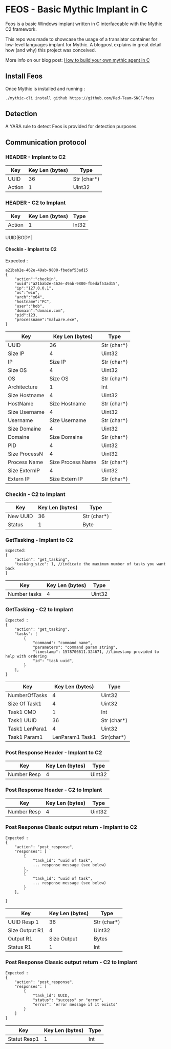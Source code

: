 # FEOS - Basic Mythic Implant in C

Feos is a basic Windows implant written in C interfaceable with the Mythic C2 framework. 

This repo was made to showcase the usage of a translator container for low-level languages implant for Mythic.
A blogpost explains in great detail how (and why) this project was conceived.

More info on our blog post: [How to build your own mythic agent in C](https://red-team-sncf.github.io/how-to-create-your-own-mythic-agent-in-c.html)

## Install Feos

Once Mythic is installed and running : 
```
./mythic-cli install github https://github.com/Red-Team-SNCF/feos
```

## Detection

A YARA rule to detect Feos is provided for detection purposes.

## Communication protocol
### HEADER - Implant to C2

| Key     | Key Len (bytes)   | Type       |
|---------|-------------------|------------|
| UUID    | 36                | Str (char*)|
| Action  | 1                 | UInt32      |


### HEADER - C2 to Implant

| Key     | Key Len (bytes)   | Type       |
|---------|-------------------|------------|
|Action   | 1                 | Int32      |



UUID|BODY|

#### Checkin - Implant to C2

Expected : 
```
a21bab2e-462e-49ab-9800-fbedaf53ad15
{
    "action":"checkin",
    "uuid":"a21bab2e-462e-49ab-9800-fbedaf53ad15",
    "ip":"127.0.0.1",
    "os":"win",
    "arch":"x64",
    "hostname":"PC",
    "user":"bob",
    "domain":"domain.com",
    "pid":123,
    "processname":"malware.exe",
}
```

| Key           | Key Len (bytes)   | Type        |
|---------------|-------------------|-------------|
| UUID          | 36                | Str (char*) |
| Size IP       | 4                 | Uint32      |
| IP            | Size IP           | Str (char*) |
| Size OS       | 4                 | Uint32      |
| OS            | Size OS           | Str (char*) |
| Architecture  | 1                 | Int         |
| Size Hostname | 4                 | Uint32      |
| HostName      | Size Hostname     | Str (char*) |
| Size Username | 4                 | Uint32      |
| Username      | Size Username     | Str (char*) |
| Size Domaine  | 4                 | Uint32      |
| Domaine       | Size Domaine      | Str (char*) |
| PID           | 4                 | Uint32      |
| Size ProcessN | 4                 | Uint32      |
| Process Name  | Size Process Name | Str (char*) |
| Size ExternIP | 4                 | Uint32      |
| Extern IP     | Size Extern IP    | Str (char*) |


### Checkin - C2 to Implant 

| Key           | Key Len (bytes)   | Type        |
|---------------|-------------------|-------------|
| New UUID      | 36                | Str (char*) |
| Status        | 1                 | Byte        |




### GetTasking - Implant to C2
```
Expected: 
{
	"action": "get_tasking",
	"tasking_size": 1, //indicate the maximum number of tasks you want back
}
```

| Key           | Key Len (bytes)   | Type        |
|---------------|-------------------|-------------|
| Number tasks  | 4                 | Uint32      |


### GetTasking - C2 to Implant

```
Expected : 
{
	"action": "get_tasking",
	"tasks": [
		{
			"command": "command name",
			"parameters": "command param string",
			"timestamp": 1578706611.324671, //timestamp provided to help with ordering
			"id": "task uuid",
		}
	],
}
```

| Key           | Key Len (bytes)   | Type        |
|---------------|-------------------|-------------|
| NumberOfTasks | 4                 | Uint32      |
| Size Of Task1 | 4                 | Uint32      |
| Task1 CMD     | 1                 | Int         |
| Task1 UUID    | 36                | Str (char*) |
| Task1 LenPara1| 4                 | Uint32      |
| Task1 Param1  | LenParam1 Task1   | Str(char*)  |





### Post Response Header - Implant to C2 

| Key           | Key Len (bytes)   | Type        |
|---------------|-------------------|-------------|
| Number Resp   | 4                 | Uint32      |


### Post Response Header - C2 to Implant 

| Key           | Key Len (bytes)   | Type        |
|---------------|-------------------|-------------|
| Number Resp   | 4                 | Uint32      |



### Post Response Classic output return - Implant to C2

```
Expected : 
{
	"action": "post_response",
	"responses": [
		{
			"task_id": "uuid of task",
			... response message (see below)
		},
		{
			"task_id": "uuid of task",
			... response message (see below)
		}
	], 

}
```
| Key           | Key Len (bytes)   | Type        |
|---------------|-------------------|-------------|
| UUID Resp 1   | 36                | Str (char*) |
| Size Output R1| 4                 | Uint32      |
| Output R1     | Size Output       | Bytes       |
| Status R1     | 1                 | Int         |




### Post Response Classic output return - C2 to Implant

```
Expected : 
{
	"action": "post_response",
	"responses": [
		{
			"task_id": UUID,
			"status": "success" or "error",
			"error": 'error message if it exists'
		}
	]
}
```

| Key           | Key Len (bytes)   | Type        |
|---------------|-------------------|-------------|
| Statut Resp1  | 1                 | Int         | 


